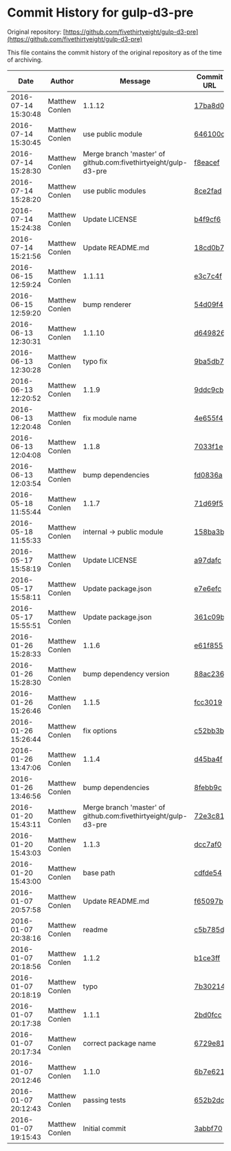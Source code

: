 ﻿# Commit History for gulp-d3-pre

Original repository: [https://github.com/fivethirtyeight/gulp-d3-pre](https://github.com/fivethirtyeight/gulp-d3-pre)

This file contains the commit history of the original repository as of the time of archiving.

| Date | Author | Message | Commit URL |
|------|--------|---------|------------|
| 2016-07-14 15:30:48 | Matthew Conlen | 1.1.12 | [17ba8d0](https://github.com/fivethirtyeight/gulp-d3-pre/commit/17ba8d0efb85fdc7957dbe17dabd343813ff569b) |
| 2016-07-14 15:30:45 | Matthew Conlen | use public module | [646100c](https://github.com/fivethirtyeight/gulp-d3-pre/commit/646100c320a91a67d033ca5c4ef4dba7976cb109) |
| 2016-07-14 15:28:30 | Matthew Conlen | Merge branch 'master' of github.com:fivethirtyeight/gulp-d3-pre | [f8eacef](https://github.com/fivethirtyeight/gulp-d3-pre/commit/f8eacefb75fcb22878e8d2e64c73a2a46fb6236a) |
| 2016-07-14 15:28:20 | Matthew Conlen | use public modules | [8ce2fad](https://github.com/fivethirtyeight/gulp-d3-pre/commit/8ce2fad8ef721d5c3deccdc6be154ba58a016eb7) |
| 2016-07-14 15:24:38 | Matthew Conlen | Update LICENSE | [b4f9cf6](https://github.com/fivethirtyeight/gulp-d3-pre/commit/b4f9cf6d0594c05dffde46e279aae9a7e6cbcf5d) |
| 2016-07-14 15:21:56 | Matthew Conlen | Update README.md | [18cd0b7](https://github.com/fivethirtyeight/gulp-d3-pre/commit/18cd0b7310b2535275b45e86ee35b8e7c94219b5) |
| 2016-06-15 12:59:24 | Matthew Conlen | 1.1.11 | [e3c7c4f](https://github.com/fivethirtyeight/gulp-d3-pre/commit/e3c7c4fc85dcaf3666fe1f5a67d42fb3e3d3dec5) |
| 2016-06-15 12:59:20 | Matthew Conlen | bump renderer | [54d09f4](https://github.com/fivethirtyeight/gulp-d3-pre/commit/54d09f412fcc24281727711b2350fbd5b7173655) |
| 2016-06-13 12:30:31 | Matthew Conlen | 1.1.10 | [d649826](https://github.com/fivethirtyeight/gulp-d3-pre/commit/d6498263b130312f2c912020048151c34c0f59fb) |
| 2016-06-13 12:30:28 | Matthew Conlen | typo fix | [9ba5db7](https://github.com/fivethirtyeight/gulp-d3-pre/commit/9ba5db7ecfa5c8bc032ebf23e17cb7d5585196e2) |
| 2016-06-13 12:20:52 | Matthew Conlen | 1.1.9 | [9ddc9cb](https://github.com/fivethirtyeight/gulp-d3-pre/commit/9ddc9cbf776dc4dcc38c096b9d1ba71a7b24ae80) |
| 2016-06-13 12:20:48 | Matthew Conlen | fix module name | [4e655f4](https://github.com/fivethirtyeight/gulp-d3-pre/commit/4e655f4e3e9436e9943b38a8e1ff1018116df4e8) |
| 2016-06-13 12:04:08 | Matthew Conlen | 1.1.8 | [7033f1e](https://github.com/fivethirtyeight/gulp-d3-pre/commit/7033f1e7235e8ec6e40fa0aa267b1ff922228193) |
| 2016-06-13 12:03:54 | Matthew Conlen | bump dependencies | [fd0836a](https://github.com/fivethirtyeight/gulp-d3-pre/commit/fd0836af8ba6ba12be6a88384b880f05f90d4174) |
| 2016-05-18 11:55:44 | Matthew Conlen | 1.1.7 | [71d69f5](https://github.com/fivethirtyeight/gulp-d3-pre/commit/71d69f50b1b334c18dcb8ad33b4fc71037c7e95e) |
| 2016-05-18 11:55:33 | Matthew Conlen | internal -> public module | [158ba3b](https://github.com/fivethirtyeight/gulp-d3-pre/commit/158ba3b1caf4de6c7adb4c7a4e630ce4f6b1b8eb) |
| 2016-05-17 15:58:19 | Matthew Conlen | Update LICENSE | [a97dafc](https://github.com/fivethirtyeight/gulp-d3-pre/commit/a97dafc8d27d6f726c951807595734190057db0a) |
| 2016-05-17 15:58:11 | Matthew Conlen | Update package.json | [e7e6efc](https://github.com/fivethirtyeight/gulp-d3-pre/commit/e7e6efc392e27976c11fbaca1523d078374a4de6) |
| 2016-05-17 15:55:51 | Matthew Conlen | Update package.json | [361c09b](https://github.com/fivethirtyeight/gulp-d3-pre/commit/361c09b6aa265cd55e5d36736140d4444037c387) |
| 2016-01-26 15:28:33 | Matthew Conlen | 1.1.6 | [e61f855](https://github.com/fivethirtyeight/gulp-d3-pre/commit/e61f85589c89e37fa6b5dda1806e3e1057ca0710) |
| 2016-01-26 15:28:30 | Matthew Conlen | bump dependency version | [88ac236](https://github.com/fivethirtyeight/gulp-d3-pre/commit/88ac23614b2860dcecd61fa2a7d62e9d78570c93) |
| 2016-01-26 15:26:46 | Matthew Conlen | 1.1.5 | [fcc3019](https://github.com/fivethirtyeight/gulp-d3-pre/commit/fcc30190bb6b09685cc1fd87ed43c4a6c1681e7a) |
| 2016-01-26 15:26:44 | Matthew Conlen | fix options | [c52bb3b](https://github.com/fivethirtyeight/gulp-d3-pre/commit/c52bb3bb785c2596b62c6be77cdec45a22cc1676) |
| 2016-01-26 13:47:06 | Matthew Conlen | 1.1.4 | [d45ba4f](https://github.com/fivethirtyeight/gulp-d3-pre/commit/d45ba4f19c0f7754ee36454f6e24f0a769a93508) |
| 2016-01-26 13:46:56 | Matthew Conlen | bump dependencies | [8febb9c](https://github.com/fivethirtyeight/gulp-d3-pre/commit/8febb9c28baa6c9e08aae8f4420bbbaff748bcd1) |
| 2016-01-20 15:43:11 | Matthew Conlen | Merge branch 'master' of github.com:fivethirtyeight/gulp-d3-pre | [72e3c81](https://github.com/fivethirtyeight/gulp-d3-pre/commit/72e3c814e975b16ab288f85f7fd975895d816838) |
| 2016-01-20 15:43:03 | Matthew Conlen | 1.1.3 | [dcc7af0](https://github.com/fivethirtyeight/gulp-d3-pre/commit/dcc7af0e0b4ca5869f549f9682f01d30111cd910) |
| 2016-01-20 15:43:00 | Matthew Conlen | base path | [cdfde54](https://github.com/fivethirtyeight/gulp-d3-pre/commit/cdfde54d13471f1122febea081766df8a834050d) |
| 2016-01-07 20:57:58 | Matthew Conlen | Update README.md | [f65097b](https://github.com/fivethirtyeight/gulp-d3-pre/commit/f65097b1556c81dc292b52f69bc2fa0668c807eb) |
| 2016-01-07 20:38:16 | Matthew Conlen | readme | [c5b785d](https://github.com/fivethirtyeight/gulp-d3-pre/commit/c5b785d23817d792790971a811912dbb587a604e) |
| 2016-01-07 20:18:56 | Matthew Conlen | 1.1.2 | [b1ce3ff](https://github.com/fivethirtyeight/gulp-d3-pre/commit/b1ce3ffed6b5c6086ebd32b8673d0157c02a38be) |
| 2016-01-07 20:18:19 | Matthew Conlen | typo | [7b30214](https://github.com/fivethirtyeight/gulp-d3-pre/commit/7b302147fce2a306d326e7ae10a7995fb58d0f44) |
| 2016-01-07 20:17:38 | Matthew Conlen | 1.1.1 | [2bd0fcc](https://github.com/fivethirtyeight/gulp-d3-pre/commit/2bd0fcc1d2c6e817b07b938650c7f69cb9ae38a0) |
| 2016-01-07 20:17:34 | Matthew Conlen | correct package name | [6729e81](https://github.com/fivethirtyeight/gulp-d3-pre/commit/6729e8107064e7bca2e77666dc1d9c3810fb827e) |
| 2016-01-07 20:12:46 | Matthew Conlen | 1.1.0 | [6b7e621](https://github.com/fivethirtyeight/gulp-d3-pre/commit/6b7e621e0a0e1b7d26dc47a76564275743c1686c) |
| 2016-01-07 20:12:43 | Matthew Conlen | passing tests | [652b2dc](https://github.com/fivethirtyeight/gulp-d3-pre/commit/652b2dc9a7752cb83c3871bd67f245580fdcea20) |
| 2016-01-07 19:15:43 | Matthew Conlen | Initial commit | [3abbf70](https://github.com/fivethirtyeight/gulp-d3-pre/commit/3abbf707ea5ade6f72b10f83b8879ae97f644b3f) |


